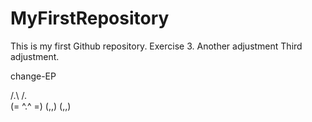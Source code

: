 # MyFirstRepository
This is my first Github repository. Exercise 3.
Another adjustment
Third adjustment.

change-EP

  /.\ /.\
 (= ^.^ =)
 (,,) (,,)
